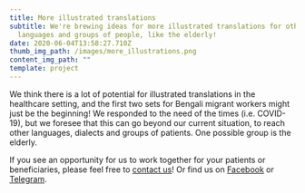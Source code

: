 ```yaml
---
title: More illustrated translations
subtitle: We're brewing ideas for more illustrated translations for other
  languages and groups of people, like the elderly!
date: 2020-06-04T13:58:27.710Z
thumb_img_path: /images/more_illustrations.png
content_img_path: ""
template: project
---
```

We think there is a lot of potential for illustrated translations in the healthcare setting, and the first two sets for Bengali migrant workers might just be the beginning! We responded to the need of the times (i.e. COVID-19), but we foresee that this can go beyond our current situation, to reach other languages, dialects and groups of patients. One possible group is the elderly.

If you see an opportunity for us to work together for your patients or beneficiaries, please feel free to [contact us](/contact)! Or find us on <a href="https://www.facebook.com/VisualAidSG/" target="_blank" rel="noopener">Facebook</a> or <a href="https://t.me/visualaid" target="_blank" rel="noopener">Telegram</a>[](https://www.facebook.com/VisualAidSG).